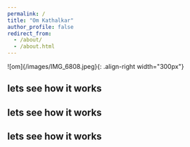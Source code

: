 ```yaml
---
permalink: /
title: "Om Kathalkar"
author_profile: false
redirect_from: 
  - /about/
  - /about.html
---
```


![om]{/images/IMG_6808.jpeg}{: .align-right width="300px"}
## lets see how it works
## lets see how it works
## lets see how it works
